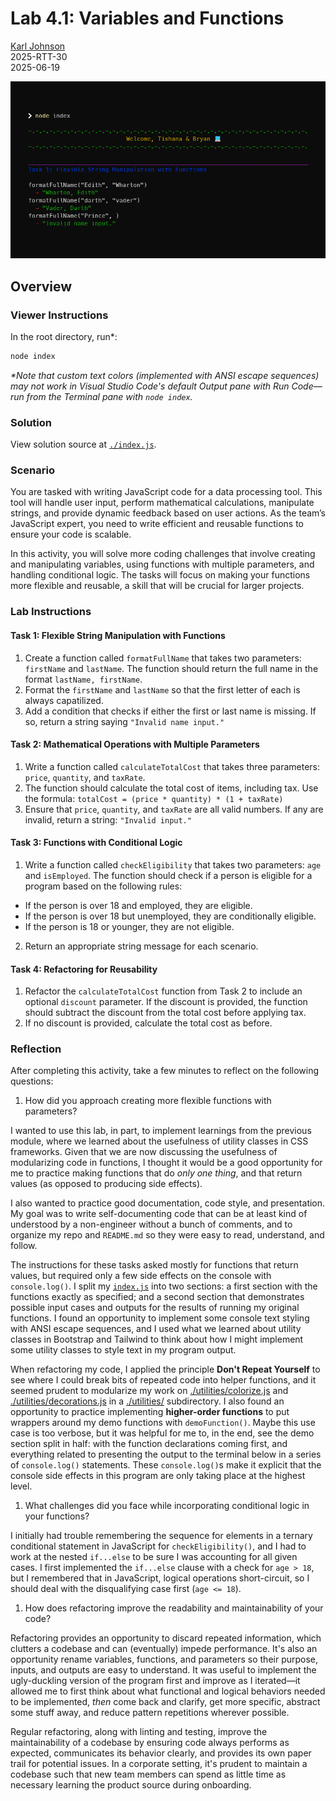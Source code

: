 # Lab 4.1: Variables and Functions

[Karl Johnson](https://github.com/hirekarl)  
2025-RTT-30  
<date datetime="2025-06-19">2025-06-19</date>  

![Preview of a terminal screen with assignment output.](./preview.png)

## Overview
### Viewer Instructions
In the root directory, run*:

```bash
node index
```

*\*Note that custom text colors (implemented with ANSI escape sequences) may not work in Visual Studio Code's default Output pane with Run Code&mdash;run from the Terminal pane with `node index`.*

### Solution
View solution source at [`./index.js`](./index.js).

### Scenario
You are tasked with writing JavaScript code for a data processing tool. This tool will handle user input, perform mathematical calculations, manipulate strings, and provide dynamic feedback based on user actions. As the team’s JavaScript expert, you need to write efficient and reusable functions to ensure your code is scalable.

In this activity, you will solve more coding challenges that involve creating and manipulating variables, using functions with multiple parameters, and handling conditional logic. The tasks will focus on making your functions more flexible and reusable, a skill that will be crucial for larger projects.

### Lab Instructions
#### Task 1: Flexible String Manipulation with Functions
1. Create a function called `formatFullName` that takes two parameters: `firstName` and `lastName`. The function should return the full name in the format `lastName, firstName`.
2. Format the `firstName` and `lastName` so that the first letter of each is always capatilized.
3. Add a condition that checks if either the first or last name is missing. If so, return a string saying `"Invalid name input."`

#### Task 2: Mathematical Operations with Multiple Parameters
1. Write a function called `calculateTotalCost` that takes three parameters: `price`, `quantity`, and `taxRate`.
2. The function should calculate the total cost of items, including tax. Use the formula: ```totalCost = (price * quantity) * (1 + taxRate)```
4. Ensure that `price`, `quantity`, and `taxRate` are all valid numbers. If any are invalid, return a string: `"Invalid input."`

#### Task 3: Functions with Conditional Logic
1. Write a function called `checkEligibility` that takes two parameters: `age` and `isEmployed`. The function should check if a person is eligible for a program based on the following rules:
  - If the person is over 18 and employed, they are eligible.
  - If the person is over 18 but unemployed, they are conditionally eligible.
  - If the person is 18 or younger, they are not eligible.
2. Return an appropriate string message for each scenario.

#### Task 4: Refactoring for Reusability
1. Refactor the `calculateTotalCost` function from Task 2 to include an optional `discount` parameter. If the discount is provided, the function should subtract the discount from the total cost before applying tax.
2. If no discount is provided, calculate the total cost as before.

### Reflection
After completing this activity, take a few minutes to reflect on the following questions:

1. How did you approach creating more flexible functions with parameters?

I wanted to use this lab, in part, to implement learnings from the previous module, where we learned about the usefulness of utility classes in CSS frameworks. Given that we are now discussing the usefulness of modularizing code in functions, I thought it would be a good opportunity for me to practice making functions that do *only one thing*, and that return values (as opposed to producing side effects).

I also wanted to practice good documentation, code style, and presentation. My goal was to write self-documenting code that can be at least kind of understood by a non-engineer without a bunch of comments, and to organize my repo and `README.md` so they were easy to read, understand, and follow.

The instructions for these tasks asked mostly for functions that return values, but required only a few side effects on the console with `console.log()`. I split my [`index.js`](./index.js) into two sections: a first section with the functions exactly as specified; and a second section that demonstrates possible input cases and outputs for the results of running my original functions. I found an opportunity to implement some console text styling with ANSI escape sequences, and I used what we learned about utility classes in Bootstrap and Tailwind to think about how I might implement some utility classes to style text in my program output.

When refactoring my code, I applied the principle **Don't Repeat Yourself** to see where I could break bits of repeated code into helper functions, and it seemed prudent to modularize my work on [./utilities/colorize.js](./utilities/colorize.js) and [./utilities/decorations.js](./utilities/decorations.js) in a [./utilities/](./utilities/) subdirectory. I also found an opportunity to practice implementing **higher-order functions** to put wrappers around my demo functions with `demoFunction()`. Maybe this use case is too verbose, but it was helpful for me to, in the end, see the demo section split in half: with the function declarations coming first, and everything related to presenting the output to the terminal below in a series of `console.log()` statements. These `console.log()`s make it explicit that the console side effects in this program are only taking place at the highest level.

1. What challenges did you face while incorporating conditional logic in your functions?

I initially had trouble remembering the sequence for elements in a ternary conditional statement in JavaScript for `checkEligibility()`, and I had to work at the nested `if...else` to be sure I was accounting for all given cases. I first implemented the `if...else` clause with a check for `age > 18`, but I remembered that in JavaScript, logical operations short-circuit, so I should deal with the disqualifying case first (`age <= 18`).

1. How does refactoring improve the readability and maintainability of your code?

Refactoring provides an opportunity to discard repeated information, which clutters a codebase and can (eventually) impede performance. It's also an opportunity rename variables, functions, and parameters so their purpose, inputs, and outputs are easy to understand. It was useful to implement the ugly-duckling version of the program first and improve as I iterated&mdash;it allowed me to first think about what functional and logical behaviors needed to be implemented, *then* come back and clarify, get more specific, abstract some stuff away, and reduce pattern repetitions wherever possible.

Regular refactoring, along with linting and testing, improve the maintainability of a codebase by ensuring code always performs as expected, communicates its behavior clearly, and provides its own paper trail for potential issues. In a corporate setting, it's prudent to maintain a codebase such that new team members can spend as little time as necessary learning the product source during onboarding.
